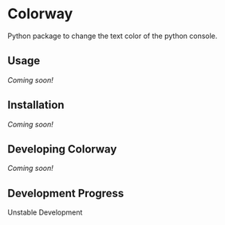 # Colorway
Python package to change the text color of the python console.  

## Usage
_Coming soon!_  

## Installation
_Coming soon!_  

## Developing Colorway
_Coming soon!_  

## Development Progress
Unstable Development  
